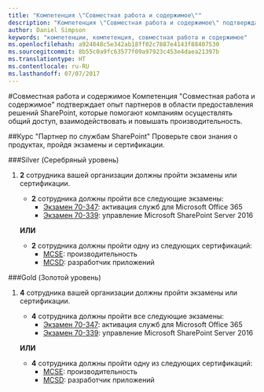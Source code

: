 ```yaml
---
title: "Компетенция \"Совместная работа и содержимое\""
description: "Компетенция \"Совместная работа и содержимое\" подтверждает опыт партнеров в области предоставления решений SharePoint, которые помогают компаниям осуществлять общий доступ, взаимодействовать и повышать производительность."
author: Daniel Simpson
keywords: "компетенции, компетенция, совместная работа и содержимое"
ms.openlocfilehash: a924848c5e342ab18ff02c7887e4143f88407530
ms.sourcegitcommit: 8b55c0a9fc63577f09a97923c453e4daea21397b
ms.translationtype: HT
ms.contentlocale: ru-RU
ms.lasthandoff: 07/07/2017
---
```

#<a name="collaboration-and-content"></a>Совместная работа и содержимое
Компетенция "Совместная работа и содержимое" подтверждает опыт партнеров в области предоставления решений SharePoint, которые помогают компаниям осуществлять общий доступ, взаимодействовать и повышать производительность.

##<a name="sharepoint-services-partner-option"></a>Курс "Партнер по службам SharePoint"
Проверьте свои знания о продуктах, пройдя экзамены и сертификации.

###<a name="silver"></a>Silver (Серебряный уровень)

1. **2** сотрудника вашей организации должны пройти экзамены или сертификации.

    - **2** сотрудника должны пройти все следующие экзамены:
        - [Экзамен 70-347](https://www.microsoft.com/en-us/learning/exam-70-347.aspx): активация служб для Microsoft Office 365
        - [Экзамен 70-339](https://www.microsoft.com/en-us/learning/exam-70-339.aspx): управление Microsoft SharePoint Server 2016

    **ИЛИ**

    - **2** сотрудника должны пройти одну из следующих сертификаций:
        - [MCSE](https://www.microsoft.com/en-us/learning/mcse-productivity-certification.aspx): производительность
        - [MCSD](https://www.microsoft.com/en-us/learning/mcsd-app-builder-certification.aspx): разработчик приложений

###<a name="gold"></a>Gold (Золотой уровень)
1. **4** сотрудника вашей организации должны пройти экзамены или сертификации.

    - **4** сотрудника должны пройти все следующие экзамены:
        - [Экзамен 70-347](https://www.microsoft.com/en-us/learning/exam-70-347.aspx): активация служб для Microsoft Office 365
        - [Экзамен 70-339](https://www.microsoft.com/en-us/learning/exam-70-339.aspx): управление Microsoft SharePoint Server 2016

    **ИЛИ**

    - **4** сотрудника должны пройти одну из следующих сертификаций:
        - [MCSE](https://www.microsoft.com/en-us/learning/mcse-productivity-certification.aspx): производительность
        - [MCSD](https://www.microsoft.com/en-us/learning/mcsd-app-builder-certification.aspx): разработчик приложений
 

